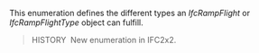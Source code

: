 ﻿This enumeration defines the different types an _IfcRampFlight_ or _IfcRampFlightType_ object can fulfill.

> HISTORY&nbsp; New enumeration in IFC2x2.
